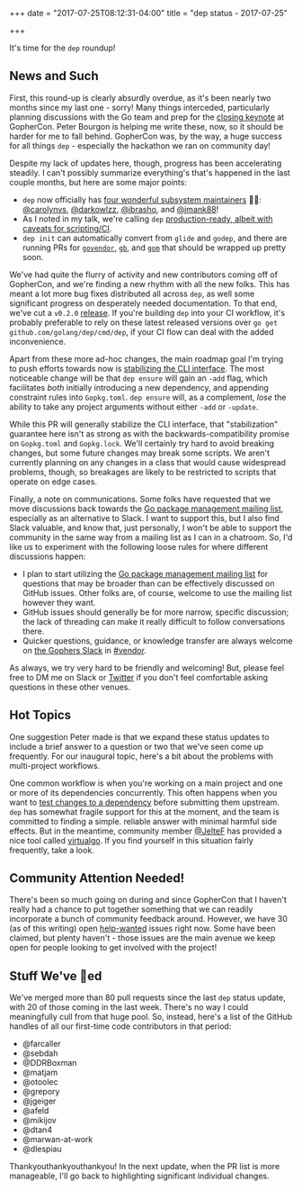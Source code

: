 +++
date = "2017-07-25T08:12:31-04:00"
title = "dep status - 2017-07-25"

+++

It's time for the `dep` roundup!

## News and Such

First, this round-up is clearly absurdly overdue, as it's been nearly two months since my last one - sorry! Many things interceded, particularly planning discussions with the Go team and prep for the [closing keynote](https://www.youtube.com/watch?v=5LtMb090AZI) at GopherCon. Peter Bourgon is helping me write these, now, so it should be harder for me to fall behind. GopherCon was, by the way, a huge success for all things `dep` - especially the hackathon we ran on community day!

Despite my lack of updates here, though, progress has been accelerating steadily. I can't possibly summarize everything's that's happened in the last couple months, but here are some major points:

* `dep` now officially has [four wonderful subsystem maintainers](https://github.com/golang/dep/blob/master/MAINTAINERS.md) 🎉🎉: [@carolynvs](https://github.com/carolynvs), [@darkowlzz](https://github.com/darkowlzz), [@ibrasho](https://github.com/ibrasho), and [@jmank88](https://github.com/jmank88)!
* As I noted in my talk, we're calling `dep` [production-ready, albeit with caveats for scripting/CI](https://github.com/golang/dep#current-status).
* `dep init` can automatically convert from `glide` and `godep`, and there are running PRs for [`govendor`](https://github.com/golang/dep/pull/815), [`gb`](https://github.com/golang/dep/pull/818), and [`gom`](https://github.com/golang/dep/pull/746) that should be wrapped up pretty soon.

We've had quite the flurry of activity and new contributors coming off of GopherCon, and we're finding a new rhythm with all the new folks. This has meant a lot more bug fixes distributed all across `dep`, as well some significant progress on desperately needed documentation. To that end, we've cut a `v0.2.0` [release](https://github.com/golang/dep/releases/tag/v0.2.0). If you're building `dep` into your CI workflow, it's probably preferable to rely on these latest released versions over `go get github.com/golang/dep/cmd/dep`, if your CI flow can deal with the added inconvenience.

Apart from these more ad-hoc changes, the main roadmap goal I'm trying to push efforts towards now is [stabilizing the CLI interface](https://github.com/golang/dep/pull/489). The most noticeable change will be that `dep ensure` will gain an `-add` flag, which facilitates _both_ initially introducing a new dependency, and appending constraint rules into `Gopkg.toml`. `dep ensure` will, as a complement, _lose_ the ability to take any project arguments without either `-add` or `-update`. 

While this PR will generally stabilize the CLI interface, that "stabilization" guarantee here isn't as strong as with the backwards-compatibility promise on `Gopkg.toml` and `Gopkg.lock`. We'll certainly try hard to avoid breaking changes, but some future changes may break some scripts. We aren't currently planning on any changes in a class that would cause widespread problems, though, so breakages are likely to be restricted to scripts that operate on edge cases.

Finally, a note on communications. Some folks have requested that we move discussions back towards the [Go package management mailing list](https://groups.google.com/forum/#!forum/go-package-management), especially as an alternative to Slack. I want to support this, but I also find Slack valuable, and know that, just personally, I won't be able to support the community in the same way from a mailing list as I can in a chatroom. So, I'd like us to experiment with the following loose rules for where different discussions happen:

* I plan to start utilizing the [Go package management mailing list](https://groups.google.com/forum/#!forum/go-package-management) for questions that may be broader than can be effectively discussed on GitHub issues. Other folks are, of course, welcome to use the mailing list however they want.
* GitHub issues should generally be for more narrow, specific discussion; the lack of threading can make it really difficult to follow conversations there.
* Quicker questions, guidance, or knowledge transfer are always welcome on [the Gophers Slack](https://invite.slack.golangbridge.org/) in [#vendor](https://gophers.slack.com/messages/C0M5YP9LN).

As always, we try very hard to be friendly and welcoming! But, please feel free to DM me on Slack or [Twitter](twitter.com/sdboyer) if you don't feel comfortable asking questions in these other venues.

## Hot Topics

One suggestion Peter made is that we expand these status updates to include a brief answer to a question or two that we've seen come up frequently. For our inaugural topic, here's a bit about the problems with multi-project workflows.

One common workflow is when you're working on a main project and one or more of its dependencies concurrently. This often happens when you want to [test changes to a dependency](https://github.com/golang/dep#testing-changes-to-a-dependency) before submitting them upstream. `dep` has somewhat fragile support for this at the moment, and the team is committed to finding a simple. reliable answer with minimal harmful side effects. But in the meantime, community member [@JelteF](https://github.com/JelteF) has provided a nice tool called [virtualgo](https://github.com/GetStream/vg). If you find yourself in this situation fairly frequently, take a look.

## Community Attention Needed!

There's been so much going on during and since GopherCon that I haven't really had a chance to put together something that we can readily incorporate a bunch of community feedback around. However, we have 30 (as of this writing) open [help-wanted](https://github.com/golang/dep/issues?q=is%3Aissue+is%3Aopen+label%3Ahelp-wanted) issues right now. Some have been claimed, but plenty haven't - those issues are the main avenue we keep open for people looking to get involved with the project!

## Stuff We've 🚢ed

We've merged more than 80 pull requests since the last `dep` status update, with 20 of those coming in the last week. There's no way I could meaningfully cull from that huge pool. So, instead, here's a list of the GitHub handles of all our first-time code contributors in that period:

* @farcaller
* @sebdah
* @DDRBoxman
* @matjam
* @otoolec
* @grepory
* @jgeiger
* @afeld
* @mikijov
* @dtan4
* @marwan-at-work
* @dlespiau

Thankyouthankyouthankyou! In the next update, when the PR list is more manageable, I'll go back to highlighting significant individual changes.